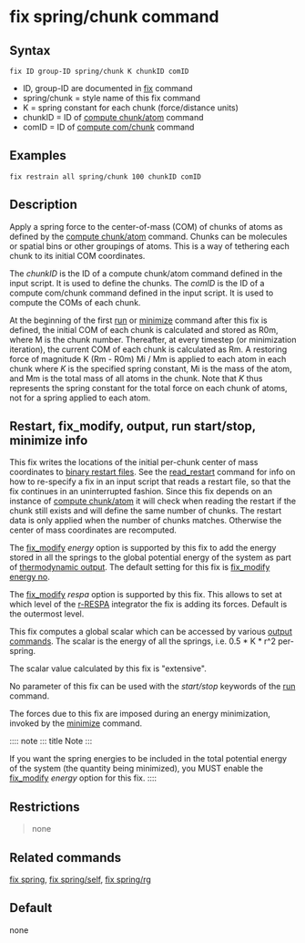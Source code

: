 # fix spring/chunk command

## Syntax

    fix ID group-ID spring/chunk K chunkID comID

-   ID, group-ID are documented in [fix](fix) command
-   spring/chunk = style name of this fix command
-   K = spring constant for each chunk (force/distance units)
-   chunkID = ID of [compute chunk/atom](compute_chunk_atom) command
-   comID = ID of [compute com/chunk](compute_com_chunk) command

## Examples

``` LAMMPS
fix restrain all spring/chunk 100 chunkID comID
```

## Description

Apply a spring force to the center-of-mass (COM) of chunks of atoms as
defined by the [compute chunk/atom](compute_chunk_atom) command. Chunks
can be molecules or spatial bins or other groupings of atoms. This is a
way of tethering each chunk to its initial COM coordinates.

The *chunkID* is the ID of a compute chunk/atom command defined in the
input script. It is used to define the chunks. The *comID* is the ID of
a compute com/chunk command defined in the input script. It is used to
compute the COMs of each chunk.

At the beginning of the first [run](run) or [minimize](minimize) command
after this fix is defined, the initial COM of each chunk is calculated
and stored as R0m, where M is the chunk number. Thereafter, at every
timestep (or minimization iteration), the current COM of each chunk is
calculated as Rm. A restoring force of magnitude K (Rm - R0m) Mi / Mm is
applied to each atom in each chunk where *K* is the specified spring
constant, Mi is the mass of the atom, and Mm is the total mass of all
atoms in the chunk. Note that *K* thus represents the spring constant
for the total force on each chunk of atoms, not for a spring applied to
each atom.

## Restart, fix_modify, output, run start/stop, minimize info

This fix writes the locations of the initial per-chunk center of mass
coordinates to [binary restart files](restart). See the
[read_restart](read_restart) command for info on how to re-specify a fix
in an input script that reads a restart file, so that the fix continues
in an uninterrupted fashion. Since this fix depends on an instance of
[compute chunk/atom](compute_chunk_atom) it will check when reading the
restart if the chunk still exists and will define the same number of
chunks. The restart data is only applied when the number of chunks
matches. Otherwise the center of mass coordinates are recomputed.

The [fix_modify](fix_modify) *energy* option is supported by this fix to
add the energy stored in all the springs to the global potential energy
of the system as part of [thermodynamic output](thermo_style). The
default setting for this fix is [fix_modify energy no](fix_modify).

The [fix_modify](fix_modify) *respa* option is supported by this fix.
This allows to set at which level of the [r-RESPA](run_style) integrator
the fix is adding its forces. Default is the outermost level.

This fix computes a global scalar which can be accessed by various
[output commands](Howto_output). The scalar is the energy of all the
springs, i.e. 0.5 \* K \* r\^2 per-spring.

The scalar value calculated by this fix is \"extensive\".

No parameter of this fix can be used with the *start/stop* keywords of
the [run](run) command.

The forces due to this fix are imposed during an energy minimization,
invoked by the [minimize](minimize) command.

:::: note
::: title
Note
:::

If you want the spring energies to be included in the total potential
energy of the system (the quantity being minimized), you MUST enable the
[fix_modify](fix_modify) *energy* option for this fix.
::::

## Restrictions

> none

## Related commands

[fix spring](fix_spring), [fix spring/self](fix_spring_self), [fix
spring/rg](fix_spring_rg)

## Default

none
